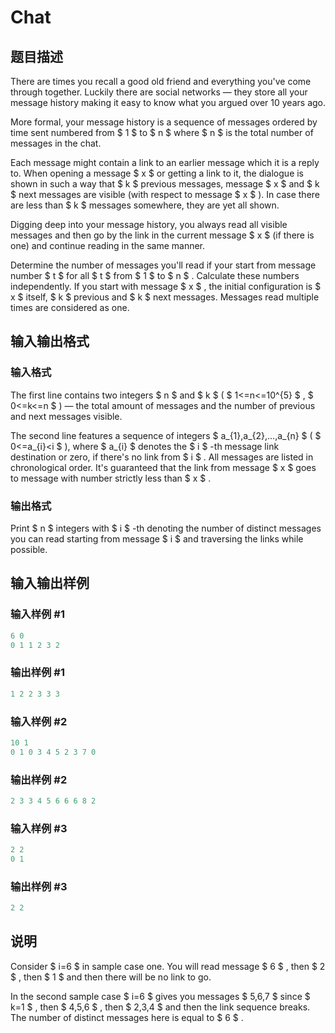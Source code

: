 # Chat

## 题目描述

There are times you recall a good old friend and everything you've come through together. Luckily there are social networks — they store all your message history making it easy to know what you argued over 10 years ago.

More formal, your message history is a sequence of messages ordered by time sent numbered from $ 1 $ to $ n $ where $ n $ is the total number of messages in the chat.

Each message might contain a link to an earlier message which it is a reply to. When opening a message $ x $ or getting a link to it, the dialogue is shown in such a way that $ k $ previous messages, message $ x $ and $ k $ next messages are visible (with respect to message $ x $ ). In case there are less than $ k $ messages somewhere, they are yet all shown.

Digging deep into your message history, you always read all visible messages and then go by the link in the current message $ x $ (if there is one) and continue reading in the same manner.

Determine the number of messages you'll read if your start from message number $ t $ for all $ t $ from $ 1 $ to $ n $ . Calculate these numbers independently. If you start with message $ x $ , the initial configuration is $ x $ itself, $ k $ previous and $ k $ next messages. Messages read multiple times are considered as one.

## 输入输出格式

### 输入格式

The first line contains two integers $ n $ and $ k $ ( $ 1<=n<=10^{5} $ , $ 0<=k<=n $ ) — the total amount of messages and the number of previous and next messages visible.

The second line features a sequence of integers $ a_{1},a_{2},...,a_{n} $ ( $ 0<=a_{i}&lt;i $ ), where $ a_{i} $ denotes the $ i $ -th message link destination or zero, if there's no link from $ i $ . All messages are listed in chronological order. It's guaranteed that the link from message $ x $ goes to message with number strictly less than $ x $ .

### 输出格式

Print $ n $ integers with $ i $ -th denoting the number of distinct messages you can read starting from message $ i $ and traversing the links while possible.

## 输入输出样例

### 输入样例 #1

```cpp
6 0
0 1 1 2 3 2

```
### 输出样例 #1

```cpp
1 2 2 3 3 3 

```
### 输入样例 #2

```cpp
10 1
0 1 0 3 4 5 2 3 7 0

```
### 输出样例 #2

```cpp
2 3 3 4 5 6 6 6 8 2 

```
### 输入样例 #3

```cpp
2 2
0 1

```
### 输出样例 #3

```cpp
2 2 

```
## 说明

Consider $ i=6 $ in sample case one. You will read message $ 6 $ , then $ 2 $ , then $ 1 $ and then there will be no link to go.

In the second sample case $ i=6 $ gives you messages $ 5,6,7 $ since $ k=1 $ , then $ 4,5,6 $ , then $ 2,3,4 $ and then the link sequence breaks. The number of distinct messages here is equal to $ 6 $ .

